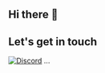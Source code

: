 ## Hi there 👋

<!--
**Mattiozx/Mattiozx** is a ✨ _special_ ✨ repository because its `README.md` (this file) appears on your GitHub profile.

Here are some ideas to get you started:

- 🔭 I’m currently working on ...
- 🌱 I’m currently learning programming logic through the creation of games
- 😄 Pronouns: he/him
- ⚡ Fun fact: ...
-->
## Let's get in touch
[![Discord](https://img.shields.io/badge/-Discord-5865F2?style=for-the-badge&logo=discord&logoColor=white)](https://discord.com/)
...
